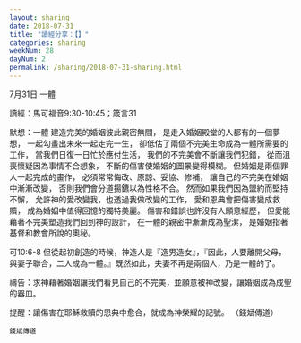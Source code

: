 ```yaml
---
layout: sharing
date: 2018-07-31
title: "讀經分享：【】"
categories: sharing
weekNum: 28
dayNum: 2
permalink: /sharing/2018-07-31-sharing.html
---
```

7月31日 一體

讀經：馬可福音9:30-10:45；箴言31

默想：一體
建造完美的婚姻彼此親密無間，
是走入婚姻殿堂的人都有的一個夢想，
一起勾畫出未來一起走完一生，
卻低估了兩個不完美生命成為一體所需要的工作，
當我們日復一日忙於應付生活，
我們的不完美會不斷讓我們犯錯，
從而沮喪懷疑因為事情不合想象，
不斷的傷害使婚姻的圖景變得模糊。
但婚姻是兩個罪人一起完成的畫作，
必須常常悔改、原諒、妥協、修補，
讓自己的不完美在婚姻中漸漸改變，
否則我們會分道揚鑣以為性格不合。
然而如果我們因為盟約而堅持不懈，
允許神的愛改變我，也透過我做改變的工作，
愛和恩典會把傷害變成救贖，
成為婚姻中值得回憶的獨特美麗。
傷害和錯誤也許沒有人願意經歷，
但愛能藉著不完美塑造我們回到神的設計，
在一體的親密中漸漸成為聖潔， 
是婚姻指著基督和教會所說的奧秘。

可10:6-8 但從起初創造的時候，神造人是『造男造女』，『因此，人要離開父母，與妻子聯合，二人成為一體。』既然如此，夫妻不再是兩個人，乃是一體的了。

禱告：求神藉著婚姻讓我們看見自己的不完美，並願意被神改變，讓婚姻成為成聖的器皿。

提醒：讓傷害在耶穌救贖的恩典中愈合，就成為神榮耀的記號。
（錢斌傳道）

`錢斌傳道`

